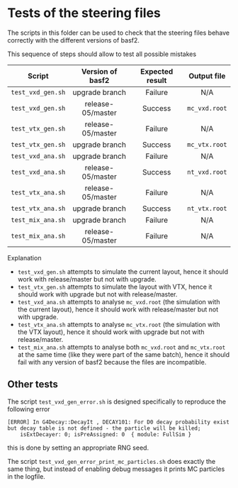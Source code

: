 # Tests of the steering files
The scripts in this folder can be used to check that the steering files behave
correctly with the different versions of basf2.

This sequence of steps should allow to test all possible mistakes

|Script           |Version of basf2 |Expected result|Output file  |
|:---------------:|:---------------:|:-------------:|:-----------:|
|`test_vxd_gen.sh`|upgrade branch   |Failure        |N/A          |
|`test_vxd_gen.sh`|release-05/master|Success        |`mc_vxd.root`|
|`test_vtx_gen.sh`|release-05/master|Failure        |N/A          |
|`test_vtx_gen.sh`|upgrade branch   |Success        |`mc_vtx.root`|
|`test_vxd_ana.sh`|upgrade branch   |Failure        |N/A          |
|`test_vxd_ana.sh`|release-05/master|Success        |`nt_vxd.root`|
|`test_vtx_ana.sh`|release-05/master|Failure        |N/A          |
|`test_vtx_ana.sh`|upgrade branch   |Success        |`nt_vtx.root`|
|`test_mix_ana.sh`|upgrade branch   |Failure        |N/A          |
|`test_mix_ana.sh`|release-05/master|Failure        |N/A          |

Explanation
 - `test_vxd_gen.sh` attempts to simulate the current layout, hence it should
   work with release/master but not with upgrade.
 - `test_vtx_gen.sh` attempts to simulate the layout with VTX, hence it should
   work with upgrade but not with release/master.
 - `test_vxd_ana.sh` attempts to analyse `mc_vxd.root` (the simulation with
   the current layout), hence it should work with release/master but not with
   upgrade.
 - `test_vtx_ana.sh` attempts to analyse `mc_vtx.root` (the simulation with
   the VTX layout), hence it should work with upgrade but not with
   release/master.
 - `test_mix_ana.sh` attempts to analyse both `mc_vxd.root` and `mc_vtx.root`
   at the same time (like they were part of the same batch), hence it should
   fail with any version of basf2 because the files are incompatible.

## Other tests
The script `test_vxd_gen_error.sh` is designed specifically to reproduce the
following error
```
[ERROR] In G4Decay::DecayIt , DECAY101: For D0 decay probability exist but decay table is not defined - the particle will be killed;
    isExtDecayer: 0; isPreAssigned: 0  { module: FullSim }
```
this is done by setting an appropriate RNG seed.

The script `test_vxd_gen_error_print_mc_particles.sh` does exactly the same
thing, but instead of enabling debug messages it prints MC particles in the
logfile.
